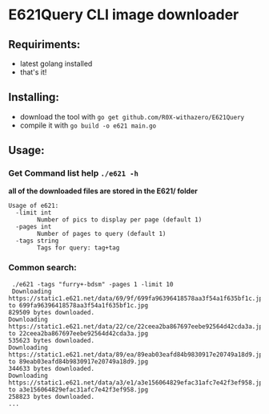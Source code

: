 # E621Query CLI image downloader

## Requiriments:
- latest golang installed
- that's it! 

## Installing:
- download the tool with `go get github.com/R0X-withazero/E621Query`
- compile it with `go build -o e621 main.go`

## Usage:
### Get Command list help `./e621 -h`
  **all of the downloaded files are stored in the E621/ folder**
```
Usage of e621:
  -limit int
        Number of pics to display per page (default 1)
  -pages int
        Number of pages to query (default 1)
  -tags string
        Tags for query: tag+tag
```

### Common search:
```
 ./e621 -tags "furry+-bdsm" -pages 1 -limit 10
 Downloading https://static1.e621.net/data/69/9f/699fa96396418578aa3f54a1f635bf1c.jpg to 699fa96396418578aa3f54a1f635bf1c.jpg                                            829509 bytes downloaded.                                                                                                                                                Downloading https://static1.e621.net/data/22/ce/22ceea2ba867697eebe92564d42cda3a.jpg to 22ceea2ba867697eebe92564d42cda3a.jpg                                            535623 bytes downloaded.                                                                                                                                                Downloading https://static1.e621.net/data/89/ea/89eab03eafd84b9830917e20749a18d9.jpg to 89eab03eafd84b9830917e20749a18d9.jpg                                            344633 bytes downloaded.                                                                                                                                                Downloading https://static1.e621.net/data/a3/e1/a3e156064829efac31afc7e42f3ef958.jpg to a3e156064829efac31afc7e42f3ef958.jpg                                            258823 bytes downloaded.                                            ...                                                            
```